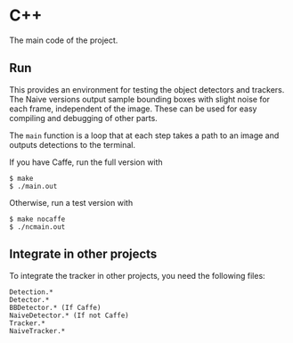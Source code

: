 # C++
The main code of the project.

## Run
This provides an environment for testing the object detectors and trackers. The Naive versions output sample bounding boxes with slight noise for each frame, independent of the image. These can be used for easy compiling and debugging of other parts.

The ```main``` function is a loop that at each step takes a path to an image and outputs detections to the terminal.

If you have Caffe, run the full version with
```
$ make
$ ./main.out
```
Otherwise, run a test version with
```
$ make nocaffe
$ ./ncmain.out
```


## Integrate in other projects
To integrate the tracker in other projects, you need the following files:
```
Detection.*
Detector.*
BBDetector.* (If Caffe)
NaiveDetector.* (If not Caffe)
Tracker.*
NaiveTracker.*
```
